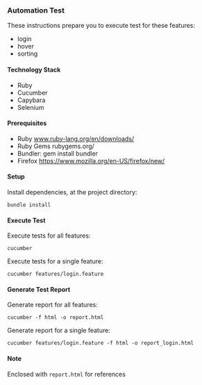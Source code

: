 

### Automation Test
These instructions prepare you to execute test for these features:
- login
- hover
- sorting



#### Technology Stack
- Ruby
- Cucumber
- Capybara
- Selenium

#### Prerequisites

- Ruby www.ruby-lang.org/en/downloads/
- Ruby Gems rubygems.org/
- Bundler: gem install bundler
- Firefox https://www.mozilla.org/en-US/firefox/new/

#### Setup

Install dependencies, at the project directory:

    bundle install
    
#### Execute Test

Execute tests for all features:

    cucumber

Execute tests for a single feature:

    cucumber features/login.feature

#### Generate Test Report
Generate report for all features:

    cucumber -f html -o report.html

Generate report for a single feature:

    cucumber features/login.feature -f html -o report_login.html
    
#### Note
 Enclosed with `report.html` for references
